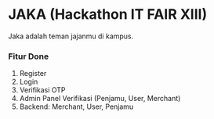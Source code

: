 # JAKA (Hackathon IT FAIR XIII)

<p>Jaka adalah teman jajanmu di kampus.</p>

### Fitur Done
<ol>
  <li>Register</li>
<li>Login</li>
  <li>Verifikasi OTP</li>
  <li>Admin Panel Verifikasi (Penjamu, User, Merchant)</li>
  <li>Backend: Merchant, User, Penjamu</li>
</ol>
